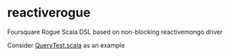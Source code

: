 reactiverogue
=============

Foursquare Rogue Scala DSL based on non-blocking reactivemongo driver

Consider [QueryTest.scala](https://github.com/whiskteam/reactiverogue/blob/master/reactiverogue-record-dsl/src/test/scala/reactiverogue/core/QueryTest.scala) as an example
